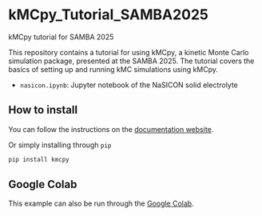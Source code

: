 # kMCpy_Tutorial_SAMBA2025
kMCpy tutorial for SAMBA 2025

This repository contains a tutorial for using kMCpy, a kinetic Monte Carlo simulation package, presented at the SAMBA 2025. The tutorial covers the basics of setting up and running kMC simulations using kMCpy.

- `nasicon.ipynb`: Jupyter notebook of the NaSICON solid electrolyte

## How to install 
You can follow the instructions on the [documentation website](https://kmcpy.readthedocs.io/en/latest/install.html).

Or simply installing through `pip`

```bash
pip install kmcpy
```

## Google Colab
This example can also be run through the [Google Colab](https://colab.research.google.com/drive/1aK686qZ-AbYNsP1ApNkB6MZKVKEyZnr4?usp=sharing).  
